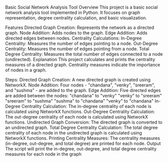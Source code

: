 Basic Social Network Analysis Tool
Overview
This project is a basic social network analysis tool implemented in Python. It focuses on graph representation, degree centrality calculation, and basic visualization.

Features
Directed Graph Creation: Represents the network as a directed graph.
Node Addition: Adds nodes to the graph.
Edge Addition: Adds directed edges between nodes.
Centrality Calculations:
In-Degree Centrality: Measures the number of edges pointing to a node.
Out-Degree Centrality: Measures the number of edges pointing from a node.
Total Degree Centrality: Measures the total number of edges connected to a node (undirected).
Explanation
This project calculates and prints the centrality measures of a directed graph. Centrality measures indicate the importance of nodes in a graph.

Steps:
Directed Graph Creation: A new directed graph is created using NetworkX.
Node Addition: Four nodes - "chandana", "venky", "sreeram", and "sushma" - are added to the graph.
Edge Addition: Five directed edges are added between the nodes:
"chandana" to "venky"
"venky" to "sreeram"
"sreeram" to "sushma"
"sushma" to "chandana"
"venky" to "chandana"
In-Degree Centrality Calculation: The in-degree centrality of each node is calculated using NetworkX functions.
Out-Degree Centrality Calculation: The out-degree centrality of each node is calculated using NetworkX functions.
Undirected Graph Conversion: The directed graph is converted to an undirected graph.
Total Degree Centrality Calculation: The total degree centrality of each node in the undirected graph is calculated using NetworkX functions.
Printing Centrality Measures: The centrality measures (in-degree, out-degree, and total degree) are printed for each node.
Output
The script will print the in-degree, out-degree, and total degree centrality measures for each node in the graph
